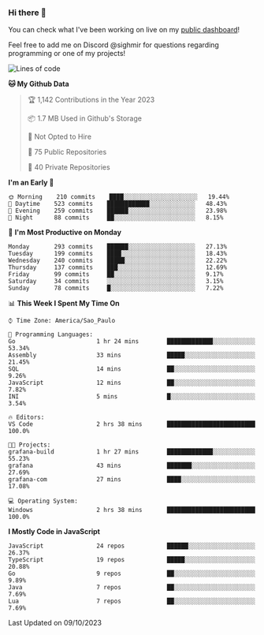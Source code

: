 ### Hi there 👋

<!--
**guicaulada/guicaulada** is a ✨ _special_ ✨ repository because its `README.md` (this file) appears on your GitHub profile.

Here are some ideas to get you started:

- 🔭 I’m currently working on ...
- 🌱 I’m currently learning ...
- 👯 I’m looking to collaborate on ...
- 🤔 I’m looking for help with ...
- 💬 Ask me about ...
- 📫 How to reach me: ...
- 😄 Pronouns: ...
- ⚡ Fun fact: ...
-->

You can check what I've been working on live on my [public dashboard](https://guicaulada.grafana.net/public-dashboards/7b7f644500ec4e6cb5d7a4e7b5ed0dab)!

Feel free to add me on Discord @sighmir for questions regarding programming or one of my projects!

<!--START_SECTION:waka-->
![Lines of code](https://img.shields.io/badge/From%20Hello%20World%20I%27ve%20Written-16.4%20million%20lines%20of%20code-blue)

**🐱 My Github Data** 

> 🏆 1,142 Contributions in the Year 2023
 > 
> 📦 1.7 MB Used in Github's Storage 
 > 
> 🚫 Not Opted to Hire
 > 
> 📜 75 Public Repositories 
 > 
> 🔑 40 Private Repositories  
 > 
**I'm an Early 🐤** 

```text
🌞 Morning    210 commits    ████░░░░░░░░░░░░░░░░░░░░░   19.44% 
🌆 Daytime    523 commits    ████████████░░░░░░░░░░░░░   48.43% 
🌃 Evening    259 commits    ██████░░░░░░░░░░░░░░░░░░░   23.98% 
🌙 Night      88 commits     ██░░░░░░░░░░░░░░░░░░░░░░░   8.15%

```
📅 **I'm Most Productive on Monday** 

```text
Monday       293 commits    ██████░░░░░░░░░░░░░░░░░░░   27.13% 
Tuesday      199 commits    ████░░░░░░░░░░░░░░░░░░░░░   18.43% 
Wednesday    240 commits    █████░░░░░░░░░░░░░░░░░░░░   22.22% 
Thursday     137 commits    ███░░░░░░░░░░░░░░░░░░░░░░   12.69% 
Friday       99 commits     ██░░░░░░░░░░░░░░░░░░░░░░░   9.17% 
Saturday     34 commits     ░░░░░░░░░░░░░░░░░░░░░░░░░   3.15% 
Sunday       78 commits     █░░░░░░░░░░░░░░░░░░░░░░░░   7.22%

```


📊 **This Week I Spent My Time On** 

```text
⌚︎ Time Zone: America/Sao_Paulo

💬 Programming Languages: 
Go                       1 hr 24 mins        █████████████░░░░░░░░░░░░   53.34% 
Assembly                 33 mins             █████░░░░░░░░░░░░░░░░░░░░   21.45% 
SQL                      14 mins             ██░░░░░░░░░░░░░░░░░░░░░░░   9.26% 
JavaScript               12 mins             ██░░░░░░░░░░░░░░░░░░░░░░░   7.82% 
INI                      5 mins              █░░░░░░░░░░░░░░░░░░░░░░░░   3.54%

🔥 Editors: 
VS Code                  2 hrs 38 mins       █████████████████████████   100.0%

🐱‍💻 Projects: 
grafana-build            1 hr 27 mins        █████████████░░░░░░░░░░░░   55.23% 
grafana                  43 mins             ███████░░░░░░░░░░░░░░░░░░   27.69% 
grafana-com              27 mins             ████░░░░░░░░░░░░░░░░░░░░░   17.08%

💻 Operating System: 
Windows                  2 hrs 38 mins       █████████████████████████   100.0%

```

**I Mostly Code in JavaScript** 

```text
JavaScript               24 repos            ██████░░░░░░░░░░░░░░░░░░░   26.37% 
TypeScript               19 repos            █████░░░░░░░░░░░░░░░░░░░░   20.88% 
Go                       9 repos             ██░░░░░░░░░░░░░░░░░░░░░░░   9.89% 
Java                     7 repos             ██░░░░░░░░░░░░░░░░░░░░░░░   7.69% 
Lua                      7 repos             ██░░░░░░░░░░░░░░░░░░░░░░░   7.69%

```



 Last Updated on 09/10/2023
<!--END_SECTION:waka-->
